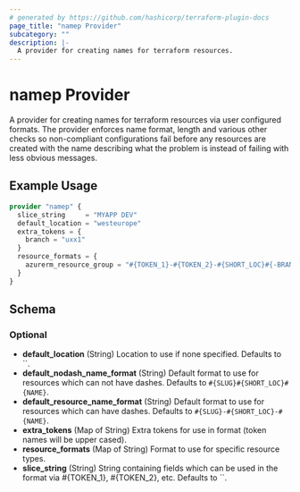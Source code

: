 ```yaml
---
# generated by https://github.com/hashicorp/terraform-plugin-docs
page_title: "namep Provider"
subcategory: ""
description: |-
  A provider for creating names for terraform resources.
---
```


# namep Provider

A provider for creating names for terraform resources via user configured formats.  The provider enforces name format,
length and various other checks so non-compliant configurations fail before any resources are created with the name describing
what the problem is instead of failing with less obvious messages.

## Example Usage

```terraform
provider "namep" {
  slice_string     = "MYAPP DEV"
  default_location = "westeurope"
  extra_tokens = {
    branch = "uxx1"
  }
  resource_formats = {
    azurerm_resource_group = "#{TOKEN_1}-#{TOKEN_2}-#{SHORT_LOC}#{-BRANCH}-#{NAME}"
  }
}
```

<!-- schema generated by tfplugindocs -->
## Schema

### Optional

- **default_location** (String) Location to use if none specified. Defaults to ``.
- **default_nodash_name_format** (String) Default format to use for resources which can not have dashes. Defaults to `#{SLUG}#{SHORT_LOC}#{NAME}`.
- **default_resource_name_format** (String) Default format to use for resources which can have dashes. Defaults to `#{SLUG}-#{SHORT_LOC}-#{NAME}`.
- **extra_tokens** (Map of String) Extra tokens for use in format (token names will be upper cased).
- **resource_formats** (Map of String) Format to use for specific resource types.
- **slice_string** (String) String containing fields which can be used in the format via #{TOKEN_1}, #{TOKEN_2}, etc. Defaults to ``.